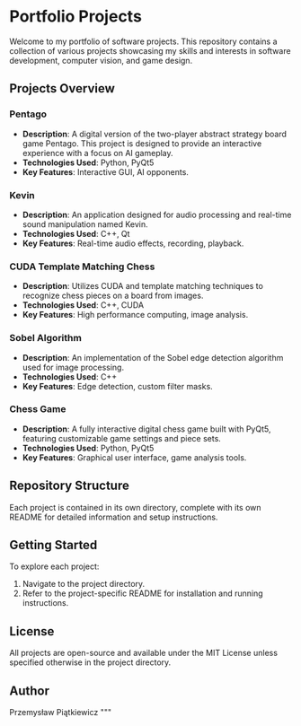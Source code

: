 # Portfolio Projects

Welcome to my portfolio of software projects. This repository contains a collection of various projects showcasing my skills and interests in software development, computer vision, and game design.

## Projects Overview

### Pentago
- **Description**: A digital version of the two-player abstract strategy board game Pentago. This project is designed to provide an interactive experience with a focus on AI gameplay.
- **Technologies Used**: Python, PyQt5
- **Key Features**: Interactive GUI, AI opponents.

### Kevin
- **Description**: An application designed for audio processing and real-time sound manipulation named Kevin.
- **Technologies Used**: C++, Qt
- **Key Features**: Real-time audio effects, recording, playback.

### CUDA Template Matching Chess
- **Description**: Utilizes CUDA and template matching techniques to recognize chess pieces on a board from images.
- **Technologies Used**: C++, CUDA
- **Key Features**: High performance computing, image analysis.

### Sobel Algorithm
- **Description**: An implementation of the Sobel edge detection algorithm used for image processing.
- **Technologies Used**: C++
- **Key Features**: Edge detection, custom filter masks.

### Chess Game
- **Description**: A fully interactive digital chess game built with PyQt5, featuring customizable game settings and piece sets.
- **Technologies Used**: Python, PyQt5
- **Key Features**: Graphical user interface, game analysis tools.

## Repository Structure
Each project is contained in its own directory, complete with its own README for detailed information and setup instructions.

## Getting Started
To explore each project:
1. Navigate to the project directory.
2. Refer to the project-specific README for installation and running instructions.

## License
All projects are open-source and available under the MIT License unless specified otherwise in the project directory.

## Author
Przemysław Piątkiewicz
"""
